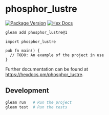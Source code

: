 # phosphor_lustre

[![Package Version](https://img.shields.io/hexpm/v/phosphor_lustre)](https://hex.pm/packages/phosphor_lustre)
[![Hex Docs](https://img.shields.io/badge/hex-docs-ffaff3)](https://hexdocs.pm/phosphor_lustre/)

```sh
gleam add phosphor_lustre@1
```
```gleam
import phosphor_lustre

pub fn main() {
  // TODO: An example of the project in use
}
```

Further documentation can be found at <https://hexdocs.pm/phosphor_lustre>.

## Development

```sh
gleam run   # Run the project
gleam test  # Run the tests
```
